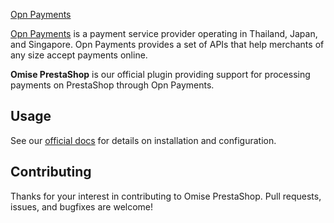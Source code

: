 <!--- KEEP START --->
[Opn Payments](https://www.opn.ooo/assets/svg/logo-opn-full.svg)

[Opn Payments](https://www.opn.ooo/) is a payment service provider operating in Thailand, Japan, and Singapore. 
Opn Payments provides a set of APIs that help merchants of any size accept payments online.  
<!--- KEEP END --->

**Omise PrestaShop** is our official plugin providing support for processing payments on PrestaShop through Opn Payments.

## Usage

See our [official docs](https://docs.opn.ooo/prestashop-plugin) for details on installation and configuration.

## Contributing

Thanks for your interest in contributing to Omise PrestaShop. 
Pull requests, issues, and bugfixes are welcome!
